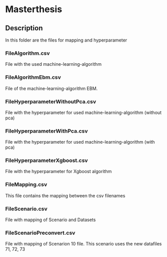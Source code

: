 # Masterthesis

## Description

In this folder are the files for mapping and hyperparameter

### FileAlgorithm.csv

File with the used machine-learning-algorithm

### FileAlgorithmEbm.csv

File of the machine-learning-algorithm EBM.

### FileHyperparameterWithoutPca.csv

File with the hyperparameter for used machine-learning-algorithm (without pca)

### FileHyperparameterWithPca.csv

File with the hyperparameter for used machine-learning-algorithm (with pca)

### FileHyperparameterXgboost.csv

File with the hyperparameter for Xgboost algorithm

### FileMapping.csv

This file contains the mapping between the csv filenames

### FileScenario.csv

File with mapping of Scenario and Datasets

### FileScenarioPreconvert.csv

File with mapping of Scenarion 10 file. This scenario uses the new datafiles 71, 72, 73

